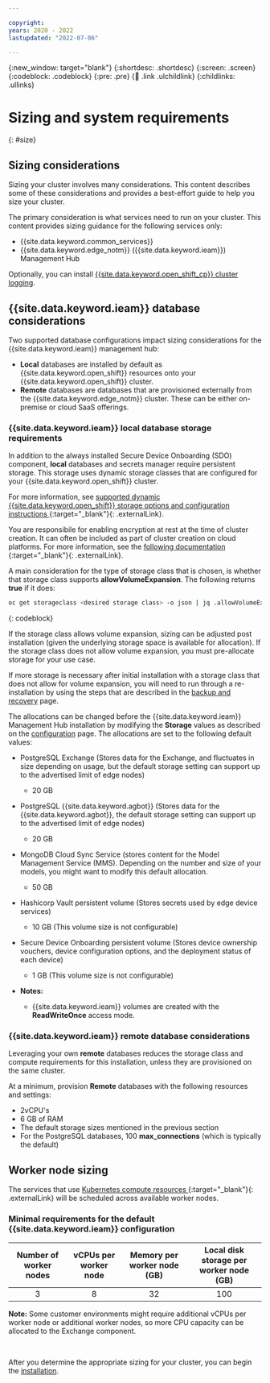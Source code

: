 ```yaml
---

copyright:
years: 2020 - 2022
lastupdated: "2022-07-06"

---
```


{:new_window: target="blank"}
{:shortdesc: .shortdesc}
{:screen: .screen}
{:codeblock: .codeblock}
{:pre: .pre}
{:child: .link .ulchildlink}
{:childlinks: .ullinks}

# Sizing and system requirements
{: #size}

## Sizing considerations

Sizing your cluster involves many considerations. This content describes some of these considerations and provides a best-effort guide to help you size your cluster.

The primary consideration is what services need to run on your cluster. This content provides sizing guidance for the following services only:

- {{site.data.keyword.common_services}}
- {{site.data.keyword.edge_notm}} ({{site.data.keyword.ieam}}) Management Hub

Optionally, you can install [{{site.data.keyword.open_shift_cp}} cluster logging](../admin/accessing_logs.md#ocp_logging).

## {{site.data.keyword.ieam}} database considerations

Two supported database configurations impact sizing considerations for the {{site.data.keyword.ieam}} management hub:

- **Local** databases are installed by default as {{site.data.keyword.open_shift}} resources onto your {{site.data.keyword.open_shift}} cluster.
- **Remote** databases are databases that are provisioned externally from the {{site.data.keyword.edge_notm}} cluster. These can be either on-premise or cloud SaaS offerings.

### {{site.data.keyword.ieam}} local database storage requirements

In addition to the always installed Secure Device Onboarding (SDO) component, **local** databases and secrets manager require persistent storage. This storage uses dynamic storage classes that are configured for your {{site.data.keyword.open_shift}} cluster.

For more information, see [supported dynamic {{site.data.keyword.open_shift}} storage options and configuration instructions ](https://docs.openshift.com/container-platform/4.6/storage/understanding-persistent-storage.html){:target="_blank"}{: .externalLink}.

You are responsibile for enabling encryption at rest at the time of cluster creation. It can often be included as part of cluster creation on cloud platforms. For more information, see the [following documentation ](https://docs.openshift.com/container-platform/4.6/installing/installing-fips.html){:target="_blank"}{: .externalLink}.

A main consideration for the type of storage class that is chosen, is whether that storage class supports **allowVolumeExpansion**. The following returns **true** if it does:

```bash
oc get storageclass <desired storage class> -o json | jq .allowVolumeExpansion
```
{: codeblock}

If the storage class allows volume expansion, sizing can be adjusted post installation (given the underlying storage space is available for allocation). If the storage class does not allow volume expansion, you must pre-allocate storage for your use case.

If more storage is necessary after initial installation with a storage class that does not allow for volume expansion, you will need to run through a re-installation by using the steps that are described in the [backup and recovery](../admin/backup_recovery.md) page.

The allocations can be changed before the {{site.data.keyword.ieam}} Management Hub installation by modifying the **Storage** values as described on the [configuration](configuration.md) page. The allocations are set to the following default values:

- PostgreSQL Exchange (Stores data for the Exchange, and fluctuates in size depending on usage, but the default storage setting can support up to the advertised limit of edge nodes)
  - 20 GB
- PostgreSQL {{site.data.keyword.agbot}} (Stores data for the {{site.data.keyword.agbot}}, the default storage setting can support up to the advertised limit of edge nodes)
  - 20 GB
- MongoDB Cloud Sync Service (stores content for the Model Management Service (MMS). Depending on the number and size of your models, you might want to modify this default allocation.
  - 50 GB
- Hashicorp Vault persistent volume (Stores secrets used by edge device services)
  - 10 GB (This volume size is not configurable)
- Secure Device Onboarding persistent volume (Stores device ownership vouchers, device configuration options, and the deployment status of each device)
  - 1 GB (This volume size is not configurable)

- **Notes:**
  - {{site.data.keyword.ieam}} volumes are created with the **ReadWriteOnce** access mode.

### {{site.data.keyword.ieam}} remote database considerations

Leveraging your own **remote** databases reduces the storage class and compute requirements for this installation, unless they are provisioned on the same cluster.

At a minimum, provision **Remote** databases with the following resources and settings:

- 2vCPU's
- 6 GB of RAM
- The default storage sizes mentioned in the previous section
- For the PostgreSQL databases, 100 **max_connections** (which is typically the default)

## Worker node sizing

The services that use [Kubernetes compute resources ](https://kubernetes.io/docs/concepts/configuration/manage-compute-resources-container){:target="_blank"}{: .externalLink} will be scheduled across available worker nodes.

### Minimal requirements for the default {{site.data.keyword.ieam}} configuration

| Number of worker nodes | vCPUs per worker node | Memory per worker node (GB) | Local disk storage per worker node (GB) |
| :---: | :---: | :---: | :---: |
| 3 | 8 | 32 | 100 |

**Note:** Some customer environments might require additional vCPUs per worker node or additional worker nodes, so more CPU capacity can be allocated to the Exchange component.

&nbsp;
&nbsp;

After you determine the appropriate sizing for your cluster, you can begin the [installation](online_installation.md).
